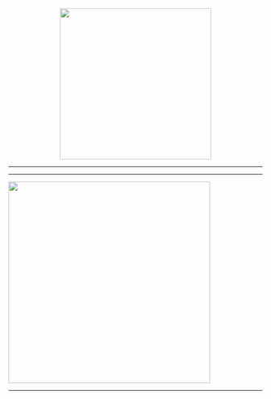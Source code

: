 <div align="center"><img height="300px" src="https://hackernoon.com/images/f2px36fy.gif"/>
<!--https://miro.medium.com/max/2400/1*OohqW5DGh9CQS4hLY5FXzA.png -->
</div>

--------

--------
<div>
  <img width="400px" src="https://github-readme-stats.vercel.app/api/?username=DreydenGys&show_icons=true&title_color=fff&icon_color=79ff97&text_color=9f9f9f&bg_color=151515"/>
 </div>

--------

